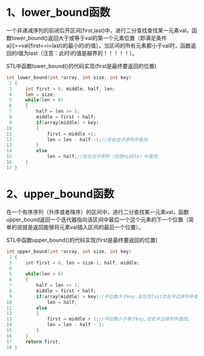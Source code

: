 # 1、lower_bound函数
一个非递减序列的前闭后开区间[first,last)中，进行二分查找查找某一元素val，函数lower_bound()返回大于或等于val的第一个元素位置（即满足条件a[i]>=val(first<=i<last)的最小的i的值），当区间的所有元素都小于val时，函数返回的i值为last（注意：此时i的值是越界的！！！！！）。

STL中函数lower_bound()的代码实现(first是最终要返回的位置)

```c++
int lower_bound(int *array, int size, int key)
 2 {
 3     int first = 0, middle, half, len;
 4     len = size;
 5     while(len > 0)
 6     {
 7         half = len >> 1;
 8         middle = first + half;
 9         if(array[middle] < key)
10         {
11             first = middle +1;
12             len = len - half -1;//在右边子序列中查找
13         }
14         else
15             len = half;//在左边子序列（包含middle）中查找
16     }
17 }

```

# 2、upper_bound函数

在一个有序序列（升序或者降序）的区间中，进行二分查找某一元素val，函数upper_bound返回一个迭代器指向该区间中最后一个这个元素的下一个位置（简单的说就是返回能够将元素val插入区间的最后一个位置）。

 

STL中函数upper_bound()的代码实现(first是最终要返回的位置)

 
```c++
int upper_bound(int *array, int size, int key)
 2 {
 3     int first = 0, len = size-1, half, middle;
 4  
 5     while(len > 0)
 6     {
 7         half = len >> 1;
 8         middle = first + half;
 9         if(array[middle] > key)//中位数大于key,在包含last的左半边序列中查找。
10             len = half;
11         else
12         {
13             first = middle + 1;//中位数小于等于key,在右半边序列中查找。
14             len = len - half - 1;
15         }
16     }
17     return first;
18 }
```